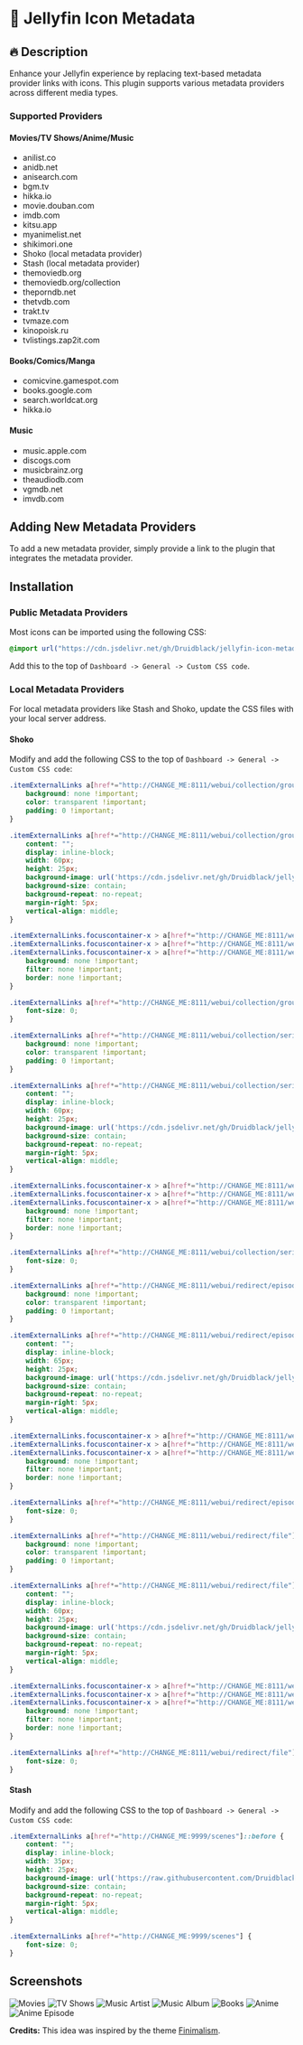 # 📌 Jellyfin Icon Metadata

## 🔥 Description

Enhance your Jellyfin experience by replacing text-based metadata provider links with icons. This plugin supports various metadata providers across different media types.

### Supported Providers

#### Movies/TV Shows/Anime/Music

- anilist.co
- anidb.net
- anisearch.com
- bgm.tv
- hikka.io
- movie.douban.com
- imdb.com
- kitsu.app
- myanimelist.net
- shikimori.one
- Shoko (local metadata provider)
- Stash (local metadata provider)
- themoviedb.org
- themoviedb.org/collection
- theporndb.net
- thetvdb.com
- trakt.tv
- tvmaze.com
- kinopoisk.ru
- tvlistings.zap2it.com

#### Books/Comics/Manga

- comicvine.gamespot.com
- books.google.com
- search.worldcat.org
- hikka.io

#### Music

- music.apple.com
- discogs.com
- musicbrainz.org
- theaudiodb.com
- vgmdb.net
- imvdb.com

## Adding New Metadata Providers

To add a new metadata provider, simply provide a link to the plugin that integrates the metadata provider.

## Installation

### Public Metadata Providers

Most icons can be imported using the following CSS:

```css
@import url("https://cdn.jsdelivr.net/gh/Druidblack/jellyfin-icon-metadata@main/public-icon.css");
```

Add this to the top of `Dashboard -> General -> Custom CSS code`.

### Local Metadata Providers

For local metadata providers like Stash and Shoko, update the CSS files with your local server address.

#### Shoko

Modify and add the following CSS to the top of `Dashboard -> General -> Custom CSS code`:

```css
.itemExternalLinks a[href*="http://CHANGE_ME:8111/webui/collection/group"] {
    background: none !important;
    color: transparent !important;
    padding: 0 !important;
}

.itemExternalLinks a[href*="http://CHANGE_ME:8111/webui/collection/group"]::before {
	content: "";
	display: inline-block;
	width: 60px;
	height: 25px;
	background-image: url('https://cdn.jsdelivr.net/gh/Druidblack/jellyfin-icon-metadata@main/icons/shoko/shoko-group.png');
	background-size: contain;
	background-repeat: no-repeat;
	margin-right: 5px;
	vertical-align: middle;
}

.itemExternalLinks.focuscontainer-x > a[href*="http://CHANGE_ME:8111/webui/collection/group"]:hover,
.itemExternalLinks.focuscontainer-x > a[href*="http://CHANGE_ME:8111/webui/collection/group"]:focus,
.itemExternalLinks.focuscontainer-x > a[href*="http://CHANGE_ME:8111/webui/collection/group"]:active {
    background: none !important;
    filter: none !important;
    border: none !important;
}

.itemExternalLinks a[href*="http://CHANGE_ME:8111/webui/collection/group"] {
	font-size: 0;
}

.itemExternalLinks a[href*="http://CHANGE_ME:8111/webui/collection/series"] {
    background: none !important;
    color: transparent !important;
    padding: 0 !important;
}

.itemExternalLinks a[href*="http://CHANGE_ME:8111/webui/collection/series"]::before {
	content: "";
	display: inline-block;
	width: 60px;
	height: 25px;
	background-image: url('https://cdn.jsdelivr.net/gh/Druidblack/jellyfin-icon-metadata@main/icons/shoko/shoko-series.png');
	background-size: contain;
	background-repeat: no-repeat;
	margin-right: 5px;
	vertical-align: middle;
}

.itemExternalLinks.focuscontainer-x > a[href*="http://CHANGE_ME:8111/webui/collection/series"]:hover,
.itemExternalLinks.focuscontainer-x > a[href*="http://CHANGE_ME:8111/webui/collection/series"]:focus,
.itemExternalLinks.focuscontainer-x > a[href*="http://CHANGE_ME:8111/webui/collection/series"]:active {
    background: none !important;
    filter: none !important;
    border: none !important;
}

.itemExternalLinks a[href*="http://CHANGE_ME:8111/webui/collection/series"] {
	font-size: 0;
}

.itemExternalLinks a[href*="http://CHANGE_ME:8111/webui/redirect/episode"] {
    background: none !important;
    color: transparent !important;
    padding: 0 !important;
}

.itemExternalLinks a[href*="http://CHANGE_ME:8111/webui/redirect/episode"]::before {
	content: "";
	display: inline-block;
	width: 65px;
	height: 25px;
	background-image: url('https://cdn.jsdelivr.net/gh/Druidblack/jellyfin-icon-metadata@main/icons/shoko/shoko-episode.png');
	background-size: contain;
	background-repeat: no-repeat;
	margin-right: 5px;
	vertical-align: middle;
}

.itemExternalLinks.focuscontainer-x > a[href*="http://CHANGE_ME:8111/webui/redirect/episode"]:hover,
.itemExternalLinks.focuscontainer-x > a[href*="http://CHANGE_ME:8111/webui/redirect/episode"]:focus,
.itemExternalLinks.focuscontainer-x > a[href*="http://CHANGE_ME:8111/webui/redirect/episode"]:active {
    background: none !important;
    filter: none !important;
    border: none !important;
}

.itemExternalLinks a[href*="http://CHANGE_ME:8111/webui/redirect/episode"] {
	font-size: 0;
}

.itemExternalLinks a[href*="http://CHANGE_ME:8111/webui/redirect/file"] {
    background: none !important;
    color: transparent !important;
    padding: 0 !important;
}

.itemExternalLinks a[href*="http://CHANGE_ME:8111/webui/redirect/file"]::before {
	content: "";
	display: inline-block;
	width: 60px;
	height: 25px;
	background-image: url('https://cdn.jsdelivr.net/gh/Druidblack/jellyfin-icon-metadata@main/icons/shoko/shoko-file.png');
	background-size: contain;
	background-repeat: no-repeat;
	margin-right: 5px;
	vertical-align: middle;
}

.itemExternalLinks.focuscontainer-x > a[href*="http://CHANGE_ME:8111/webui/redirect/file"]:hover,
.itemExternalLinks.focuscontainer-x > a[href*="http://CHANGE_ME:8111/webui/redirect/file"]:focus,
.itemExternalLinks.focuscontainer-x > a[href*="http://CHANGE_ME:8111/webui/redirect/file"]:active {
    background: none !important;
    filter: none !important;
    border: none !important;
}

.itemExternalLinks a[href*="http://CHANGE_ME:8111/webui/redirect/file"] {
	font-size: 0;
}
```

#### Stash

Modify and add the following CSS to the top of `Dashboard -> General -> Custom CSS code`:

```css
.itemExternalLinks a[href*="http://CHANGE_ME:9999/scenes"]::before {
	content: "";
	display: inline-block;
	width: 35px;
	height: 25px;
	background-image: url('https://raw.githubusercontent.com/Druidblack/jellyfin-icon-metadata/refs/heads/main/icons/stash/stash.png');
	background-size: contain;
	background-repeat: no-repeat;
	margin-right: 5px;
	vertical-align: middle;
}

.itemExternalLinks a[href*="http://CHANGE_ME:9999/scenes"] {
	font-size: 0;
}
```

## Screenshots
![Movies](https://github.com/user-attachments/assets/b7645f41-bf4a-4929-b14e-1e7b78f8a99a)
![TV Shows](https://github.com/user-attachments/assets/5536574a-1dd7-4412-9a82-7d542476baca)
![Music Artist](https://github.com/user-attachments/assets/7ac06608-90b1-43d9-8c47-9acb5cb293e2)
![Music Album](https://github.com/user-attachments/assets/bbd02b34-59ee-46f4-9326-6f8aa1f18c99)
![Books](https://github.com/user-attachments/assets/2f13825d-5f07-4dea-87b3-e3ab81120c47)
![Anime](https://github.com/Druidblack/jellyfin-icon-metadata/blob/main/image/anime%20menu.jpg)
![Anime Episode](https://github.com/user-attachments/assets/2a04a2f9-ac98-4017-a838-37ca733489eb)

**Credits:** This idea was inspired by the theme [Finimalism](https://github.com/tedhinklater/finimalism).
